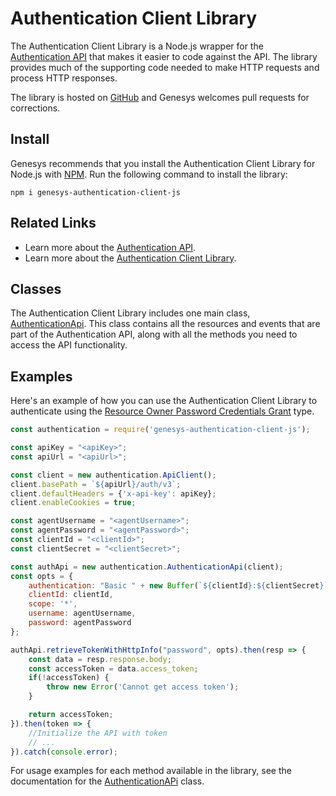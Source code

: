 # Authentication Client Library

The Authentication Client Library is a Node.js wrapper for the [Authentication API](https://developer.genhtcc.com/api/reference/authentication/) that makes it easier to code against the API. The library provides much of the supporting code needed to make HTTP requests and process HTTP responses.

The library is hosted on [GitHub](https://github.com/GenesysPureEngage/authentication-client-js) and Genesys welcomes pull requests for corrections.

## Install

Genesys recommends that you install the Authentication Client Library for Node.js with [NPM](https://npmjs.org/). Run the following command to install the library:

```
npm i genesys-authentication-client-js
```

## Related Links

* Learn more about the [Authentication API](https://developer.genhtcc.com/api/reference/authentication/).
* Learn more about the [Authentication Client Library](https://developer.genhtcc.com/api/client-libraries/authentication/).

## Classes

The Authentication Client Library includes one main class, [AuthenticationApi](https://developer.genhtcc.com/api/client-libraries/authentication/js/AuthenticationApi/index.html). This class contains all the resources and events that are part of the Authentication API, along with all the methods you need to access the API functionality.

## Examples

Here's an example of how you can use the Authentication Client Library to authenticate using the [Resource Owner Password Credentials Grant](https://tools.ietf.org/html/rfc6749#section-4.3) type.

``` javascript
const authentication = require('genesys-authentication-client-js');

const apiKey = "<apiKey>";
const apiUrl = "<apiUrl>";

const client = new authentication.ApiClient();
client.basePath = `${apiUrl}/auth/v3`;
client.defaultHeaders = {'x-api-key': apiKey};
client.enableCookies = true;

const agentUsername = "<agentUsername>";
const agentPassword = "<agentPassword>";
const clientId = "<clientId>";
const clientSecret = "<clientSecret>";

const authApi = new authentication.AuthenticationApi(client);
const opts = {
    authentication: "Basic " + new Buffer(`${clientId}:${clientSecret}`).toString("base64"),
    clientId: clientId,
    scope: '*',
    username: agentUsername,
    password: agentPassword
};

authApi.retrieveTokenWithHttpInfo("password", opts).then(resp => {
    const data = resp.response.body;
    const accessToken = data.access_token;
    if(!accessToken) {
        throw new Error('Cannot get access token');
    }

    return accessToken;
}).then(token => {
    //Initialize the API with token
    // ...
}).catch(console.error);
```

For usage examples for each method available in the library, see the documentation for the [AuthenticationAPi](https://developer.genhtcc.com/api/client-libraries/authentication/js/AuthenticationApi/index.html) class.